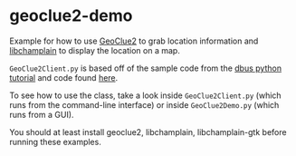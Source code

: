 geoclue2-demo
=============
Example for how to use <a href="http://www.freedesktop.org/wiki/Software/GeoClue/">GeoClue2</a> 
to grab location information and <a href="https://projects.gnome.org/libchamplain/">libchamplain</a> 
to display the location on a map. 

<code>GeoClue2Client.py</code> is based off of the sample code from the 
<a href="http://dbus.freedesktop.org/doc/dbus-python/doc/tutorial.html">
dbus python tutorial</a> and code found 
<a href="https://github.com/parinporecha/GeoClue2-Locator-python">here</a>. 

To see how to use the class, take a look inside 
<code>GeoClue2Client.py</code> (which runs from the command-line interface) or 
inside <code>GeoClue2Demo.py</code> (which runs from a GUI). 

You should at least install geoclue2, libchamplain, libchamplain-gtk before 
running these examples. 
